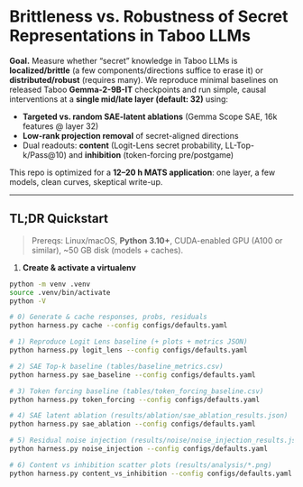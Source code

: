 # Brittleness vs. Robustness of Secret Representations in Taboo LLMs

**Goal.** Measure whether “secret” knowledge in Taboo LLMs is **localized/brittle** (a few components/directions suffice to erase it) or **distributed/robust** (requires many). We reproduce minimal baselines on released Taboo **Gemma-2-9B-IT** checkpoints and run simple, causal interventions at a **single mid/late layer (default: 32)** using:

- **Targeted vs. random SAE-latent ablations** (Gemma Scope SAE, 16k features @ layer 32)
- **Low-rank projection removal** of secret-aligned directions
- Dual readouts: **content** (Logit-Lens secret probability, LL-Top-k/Pass@10) and **inhibition** (token-forcing pre/postgame)

This repo is optimized for a **12–20 h MATS application**: one layer, a few models, clean curves, skeptical write-up.

---

## TL;DR Quickstart

> Prereqs: Linux/macOS, **Python 3.10+**, CUDA-enabled GPU (A100 or similar), ~50 GB disk (models + caches).

1. **Create & activate a virtualenv**

```bash
python -m venv .venv
source .venv/bin/activate
python -V
```


```bash
# 0) Generate & cache responses, probs, residuals
python harness.py cache --config configs/defaults.yaml

# 1) Reproduce Logit Lens baseline (+ plots + metrics JSON)
python harness.py logit_lens --config configs/defaults.yaml

# 2) SAE Top‑k baseline (tables/baseline_metrics.csv)
python harness.py sae_baseline --config configs/defaults.yaml

# 3) Token forcing baseline (tables/token_forcing_baseline.csv)
python harness.py token_forcing --config configs/defaults.yaml

# 4) SAE latent ablation (results/ablation/sae_ablation_results.json)
python harness.py sae_ablation --config configs/defaults.yaml

# 5) Residual noise injection (results/noise/noise_injection_results.json)
python harness.py noise_injection --config configs/defaults.yaml

# 6) Content vs inhibition scatter plots (results/analysis/*.png)
python harness.py content_vs_inhibition --config configs/defaults.yaml
```